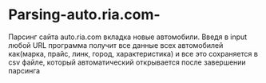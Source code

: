 # Parsing-auto.ria.com-
Парсинг сайта auto.ria.com вкладка новые автомобили. Введя в input любой URL программа получит все данные всех автомобилей как(марка, прайс, линк, город, характеристика) и все это сохраняется в csv файле, который автоматический открывается после завершении парсинга
